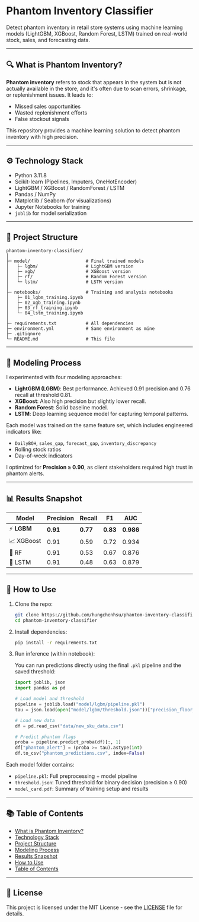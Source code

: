 # Phantom Inventory Classifier

Detect phantom inventory in retail store systems using machine learning models (LightGBM, XGBoost, Random Forest, LSTM) trained on real-world stock, sales, and forecasting data.

---

## 🔍 What is Phantom Inventory?

**Phantom inventory** refers to stock that appears in the system but is not actually available in the store, and it's often due to scan errors, shrinkage, or replenishment issues. It leads to:

- Missed sales opportunities
- Wasted replenishment efforts
- False stockout signals

This repository provides a machine learning solution to detect phantom inventory with high precision.

---

## ⚙️ Technology Stack

- Python 3.11.8
- Scikit-learn (Pipelines, Imputers, OneHotEncoder)
- LightGBM / XGBoost / RandomForest / LSTM
- Pandas / NumPy
- Matplotlib / Seaborn (for visualizations)
- Jupyter Notebooks for training
- `joblib` for model serialization

---

## 🚀 Project Structure


```text
phantom-inventory-classifier/
│
├─ model/                     # Final trained models
│   ├─ lgbm/                  # LightGBM version
│   ├─ xgb/                   # XGBoost version
│   ├─ rf/                    # Random Forest version
│   └─ lstm/                  # LSTM version
│
├─ notebooks/                 # Training and analysis notebooks
│   ├─ 01_lgbm_training.ipynb
│   ├─ 02_xgb_training.ipynb
│   ├─ 03_rf_training.ipynb
│   └─ 04_lstm_training.ipynb
│
├─ requirements.txt           # All dependencies
├─ environment.yml            # Same environment as mine
├─ .gitignore
└─ README.md                  # This file
```

---

## 🌟 Modeling Process

I experimented with four modeling approaches:

- **LightGBM (LGBM)**: Best performance. Achieved 0.91 precision and 0.76 recall at threshold 0.81.
- **XGBoost**: Also high precision but slightly lower recall.
- **Random Forest**: Solid baseline model.
- **LSTM**: Deep learning sequence model for capturing temporal patterns.

Each model was trained on the same feature set, which includes engineered indicators like:

- `DailyBOH`, `sales_gap`, `forecast_gap`, `inventory_discrepancy`
- Rolling stock ratios
- Day-of-week indicators

I optimized for **Precision ≥ 0.90**, as client stakeholders required high trust in phantom alerts.

---

## 📊 Results Snapshot

| Model    | Precision | Recall | F1   | AUC   |
|----------|-----------|--------|------|-------|
| ⚡️ **LGBM**     | **0.91**  | **0.77**   | **0.83** | **0.986** |
| 📈 XGBoost  | 0.91      | 0.59   | 0.72 | 0.934 |
| 🌳 RF       | 0.91      | 0.53   | 0.67 | 0.876 |
| 🧠 LSTM     | 0.91      | 0.48   | 0.63 | 0.879 |

---

## 🧪 How to Use

1. Clone the repo:
    ```bash
    git clone https://github.com/hungchenhsu/phantom-inventory-classifier.git
    cd phantom-inventory-classifier
    ```

2. Install dependencies:
    ```bash
    pip install -r requirements.txt
    ```

3. Run inference (within notebook):

    You can run predictions directly using the final `.pkl` pipeline and the saved threshold:

    ```python
    import joblib, json
    import pandas as pd

    # Load model and threshold
    pipeline = joblib.load("model/lgbm/pipeline.pkl")
    tau = json.load(open("model/lgbm/threshold.json"))["precision_floor_threshold"]

    # Load new data
    df = pd.read_csv("data/new_sku_data.csv")

    # Predict phantom flags
    proba = pipeline.predict_proba(df)[:, 1]
    df["phantom_alert"] = (proba >= tau).astype(int)
    df.to_csv("phantom_predictions.csv", index=False)
    ```


Each model folder contains:

- `pipeline.pkl`: Full preprocessing + model pipeline
- `threshold.json`: Tuned threshold for binary decision (precision ≥ 0.90)
- `model_card.pdf`: Summary of training setup and results

---

## 📚 Table of Contents

- [What is Phantom Inventory?](#-what-is-phantom-inventory)
- [Technology Stack](#️-technology-stack)
- [Project Structure](#-project-structure)
- [Modeling Process](#-modeling-process)
- [Results Snapshot](#-results-snapshot)
- [How to Use](#-how-to-use)
- [Table of Contents](#-table-of-contents)

---

## 📄 License

This project is licensed under the MIT License - see the [LICENSE](LICENSE) file for details.
